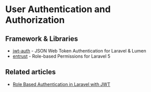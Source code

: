 # User Authentication and Authorization

## Framework & Libraries 
* [jwt-auth](https://github.com/tymondesigns/jwt-auth) - JSON Web Token Authentication for Laravel & Lumen
* [entrust](https://github.com/Zizaco/entrust) - Role-based Permissions for Laravel 5

## Related articles
* [Role Based Authentication in Laravel with JWT](https://scotch.io/tutorials/role-based-authentication-in-laravel-with-jwt)
